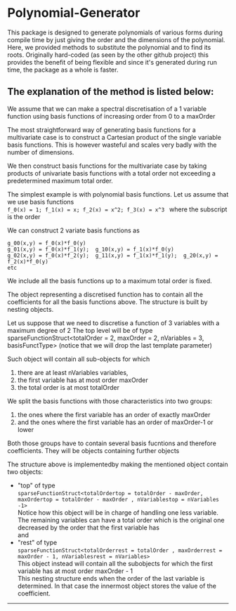 # Polynomial-Generator
This package is designed to generate polynomials of various forms during compile time by just giving the order and the dimensions of the polynomial. Here, we provided methods to substitute the polynomial and to find its roots. Originally hard-coded (as seen by the other github project) this provides the benefit of being flexible and since it's generated during run time, the package as a whole is faster. 


The explanation of the method is listed below:
------------------------------------------------------------------------------------------------------------------------------------------------------------------------
We assume that we can make a spectral discretisation of a 1 variable function using basis functions of increasing order from 0 to a maxOrder

The most straightforward way of generating basis functions for a multivariate case is to construct a Cartesian product of the single variable
basis functions. This is however wasteful and scales very badly with the number of dimensions.

We then construct basis functions for the multivariate case by taking products of univariate basis functions with a total order not exceeding
a predetermined maximum total order.

The simplest example is with polynomial basis functions. Let us assume that we use basis functions<br />
```f_0(x) = 1; f_1(x) = x; f_2(x) = x^2; f_3(x) = x^3 ```
where the subscript is the order

We can construct 2 variate basis functions as <br />
```
g_00(x,y) = f_0(x)*f_0(y) 
g_01(x,y) = f_0(x)*f_1(y);  g_10(x,y) = f_1(x)*f_0(y) 
g_02(x,y) = f_0(x)*f_2(y);  g_11(x,y) = f_1(x)*f_1(y);  g_20(x,y) = f_2(x)*f_0(y)  
etc
```

We include all the basis functions up to a maximum total order is fixed.

The object representing a discretised function has to contain all the coefficients for all the basis functions above.
The structure is built by nesting objects.

Let us suppose that we need to discretise a function of 3 variables with a maximum degree of 2
The top level will be of type
   sparseFunctionStruct<totalOrder = 2, maxOrder = 2, nVariables = 3, basisFunctType>    (notice that we will drop the last template parameter)
   
Such object will contain all sub-objects for which 

1. there are at least nVariables variables,
2. the first variable has at most order maxOrder
3. the total order is at most totalOrder
                                                   
We split the basis functions with those characteristics into two groups:
   1. the ones where the first variable has an order of exactly maxOrder
   2. and the ones where the first variable has an order of maxOrder-1 or lower
   
Both those groups have to contain several basis fucntions and therefore coefficients. They will be objects containing further objects

The structure above is implementedby making the mentioned object contain two objects: <br />
* "top" of type <br />
          ```sparseFunctionStruct<totalOrdertop = totalOrder - maxOrder, maxOrdertop = totalOrder - maxOrder , nVariablestop = nVariables -1>``` <br />
               Notice how this object will be in charge of handling one less variable. The remaining variables can have a total order which is 
               the original one decreased by the order that the first variable has <br />
and <br />
* "rest" of type <br />
          ```sparseFunctionStruct<totalOrderrest = totalOrder , maxOrderrest = maxOrder - 1, nVariablesrest = nVariables> ```<br />
               This object instead will contain all the subobjects for which the first variable has at most order maxOrder - 1 <br />
This nesting structure ends when the order of the last variable is determined. In that case the innermost object stores the value of the coefficient.

------------------------------------------------------------------------------------------------------------------------------------------------------------------------
